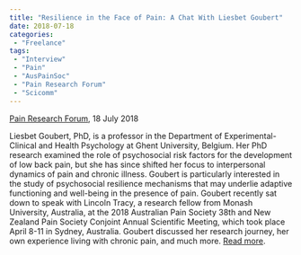 ```yaml
---
title: "Resilience in the Face of Pain: A Chat With Liesbet Goubert"
date: 2018-07-18
categories:
 - "Freelance"
tags:
 - "Interview"
 - "Pain"
 - "AusPainSoc"
 - "Pain Research Forum" 
 - "Scicomm"
---
```


<!--more-->

[Pain Research Forum](https://www.painresearchforum.org/), 18 July 2018

Liesbet Goubert, PhD, is a professor in the Department of Experimental-Clinical and Health Psychology at Ghent University, Belgium. Her PhD research examined the role of psychosocial risk factors for the development of low back pain, but she has since shifted her focus to interpersonal dynamics of pain and chronic illness. Goubert is particularly interested in the study of psychosocial resilience mechanisms that may underlie adaptive functioning and well-being in the presence of pain. Goubert recently sat down to speak with Lincoln Tracy, a research fellow from Monash University, Australia, at the 2018 Australian Pain Society 38th and New Zealand Pain Society Conjoint Annual Scientific Meeting, which took place April 8-11 in Sydney, Australia. Goubert discussed her research journey, her own experience living with chronic pain, and much more. [Read more](https://www.painresearchforum.org/forums/interview/99173-resilience-face-pain-chat-liesbet-goubert).